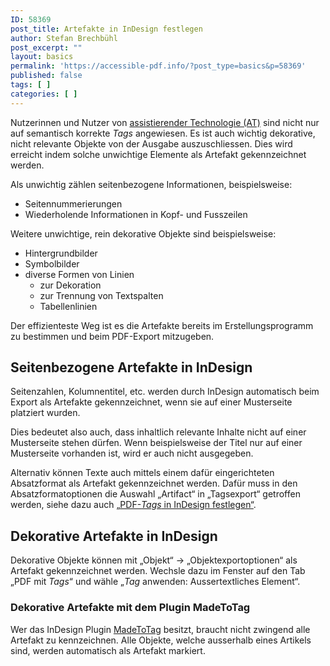 ```yaml
---
ID: 58369
post_title: Artefakte in InDesign festlegen
author: Stefan Brechbühl
post_excerpt: ""
layout: basics
permalink: 'https://accessible-pdf.info/?post_type=basics&p=58369'
published: false
tags: [ ]
categories: [ ]
---
```

Nutzerinnen und Nutzer von [assistierender Technologie (AT)](https://accessible-pdf.info/de/glossar/#assistive-technologie) sind nicht nur auf semantisch korrekte *Tags* angewiesen. Es ist auch wichtig dekorative, nicht relevante Objekte von der Ausgabe auszuschliessen. Dies wird erreicht indem solche unwichtige Elemente als Artefakt gekennzeichnet werden.

Als unwichtig zählen seitenbezogene Informationen, beispielsweise:

- Seitennummerierungen
- Wiederholende Informationen in Kopf- und Fusszeilen

Weitere unwichtige, rein dekorative Objekte sind beispielsweise:

- Hintergrundbilder
- Symbolbilder
- diverse Formen von Linien 
	- zur Dekoration
	- zur Trennung von Textspalten 
	- Tabellenlinien

Der effizienteste Weg ist es die Artefakte bereits im Erstellungsprogramm zu bestimmen und beim PDF-Export mitzugeben.

## Seitenbezogene Artefakte in InDesign

Seitenzahlen, Kolumnentitel, etc. werden durch InDesign automatisch beim Export als Artefakte gekennzeichnet, wenn sie auf einer Musterseite platziert wurden.

Dies bedeutet also auch, dass inhaltlich relevante Inhalte nicht  auf einer Musterseite stehen dürfen. Wenn beispielsweise der Titel nur auf einer Musterseite vorhanden ist, wird er auch nicht ausgegeben.

Alternativ können Texte auch mittels einem dafür eingerichteten Absatzformat als Artefakt gekennzeichnet werden. Dafür muss in den Absatzformatoptionen die Auswahl „Artifact“ in „Tagsexport“ getroffen werden, siehe dazu auch [„PDF-*Tags* in InDesign festlegen“](https://accessible-pdf.info/de/basics/pdf-tags-in-indesign-festlegen/).

## Dekorative Artefakte in InDesign

Dekorative Objekte können mit „Objekt“ → „Objektexportoptionen“ als Artefakt gekennzeichnet werden. Wechsle dazu im Fenster auf den Tab „PDF mit *Tags*“ und wähle „*Tag* anwenden: Aussertextliches Element“.

### Dekorative Artefakte mit dem Plugin MadeToTag

Wer das InDesign Plugin [MadeToTag](https://www.axaio.com/doku.php/de:products:madetotag) besitzt, braucht nicht zwingend alle Artefakt zu kennzeichnen. Alle Objekte, welche ausserhalb eines Artikels sind, werden automatisch als Artefakt markiert.